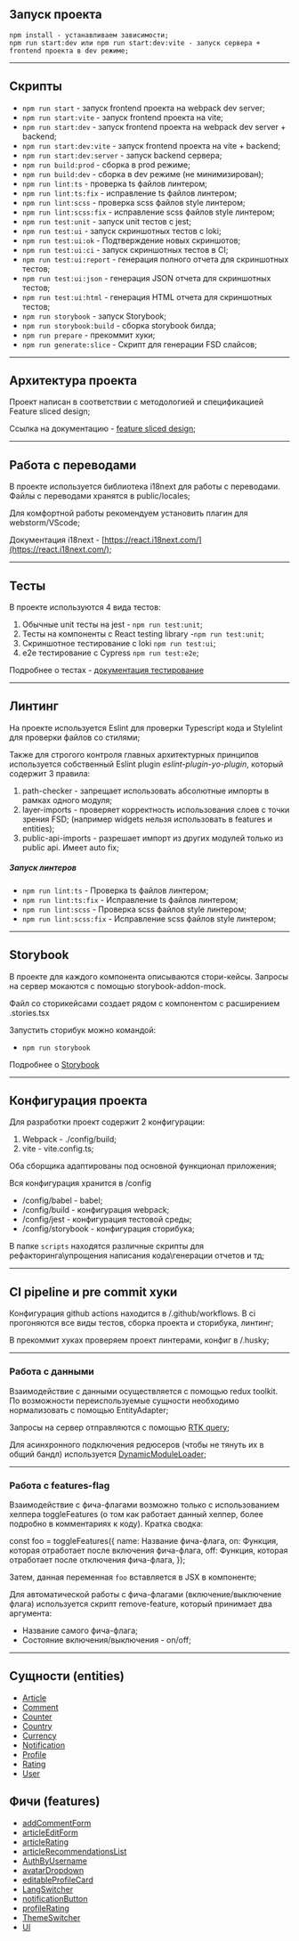 ## Запуск проекта

```
npm install - устанавливаем зависимости;
npm run start:dev или npm run start:dev:vite - запуск сервера + frontend проекта в dev режиме;
```

----

## Скрипты

- `npm run start` - запуск frontend проекта на webpack dev server;
- `npm run start:vite` - запуск frontend проекта на vite;
- `npm run start:dev` - запуск frontend проекта на webpack dev server + backend;
- `npm run start:dev:vite` - запуск frontend проекта на vite + backend;
- `npm run start:dev:server` - запуск backend сервера;
- `npm run build:prod` - сборка в prod режиме;
- `npm run build:dev` - сборка в dev режиме (не минимизирован);
- `npm run lint:ts` - проверка ts файлов линтером;
- `npm run lint:ts:fix` - исправление ts файлов линтером;
- `npm run lint:scss` - проверка scss файлов style линтером;
- `npm run lint:scss:fix` - исправление scss файлов style линтером;
- `npm run test:unit` - запуск unit тестов с jest;
- `npm run test:ui` - запуск скриншотных тестов с loki;
- `npm run test:ui:ok` - Подтверждение новых скриншотов;
- `npm run test:ui:ci` - запуск скриншотных тестов в CI;
- `npm run test:ui:report` - генерация полного отчета для скриншотных тестов;
- `npm run test:ui:json` - генерация JSON отчета для скриншотных тестов;
- `npm run test:ui:html` - генерация HTML отчета для скриншотных тестов;
- `npm run storybook` - запуск Storybook;
- `npm run storybook:build` - сборка storybook билда;
- `npm run prepare` - прекоммит хуки;
- `npm run generate:slice` - Скрипт для генерации FSD слайсов;

----

## Архитектура проекта

Проект написан в соответствии с методологией и спецификацией Feature sliced design;

Ссылка на документацию - [feature sliced design](https://feature-sliced.design/docs/get-started/tutorial);

----

## Работа с переводами

В проекте используется библиотека i18next для работы с переводами.
Файлы с переводами хранятся в public/locales;

Для комфортной работы рекомендуем установить плагин для webstorm/VScode;

Документация i18next - [https://react.i18next.com/](https://react.i18next.com/);

----

## Тесты

В проекте используются 4 вида тестов:
1) Обычные unit тесты на jest - `npm run test:unit`;
2) Тесты на компоненты с React testing library -`npm run test:unit`;
3) Скриншотное тестирование с loki `npm run test:ui`;
44) e2e тестирование с Cypress `npm run test:e2e`;

Подробнее о тестах - [документация тестирование](/docs/tests.md)

----

## Линтинг

На проекте используется Eslint для проверки Typescript кода и Stylelint для проверки файлов со стилями;

Также для строгого контроля главных архитектурных принципов
используется собственный Eslint plugin *eslint-plugin-yo-plugin*,
который содержит 3 правила:
1) path-checker - запрещает использовать абсолютные импорты в рамках одного модуля;
2) layer-imports - проверяет корректность использования слоев с точки зрения FSD;
   (например widgets нельзя использовать в features и entities);
3) public-api-imports - разрешает импорт из других модулей только из public api. Имеет auto fix;

##### Запуск линтеров
- `npm run lint:ts` - Проверка ts файлов линтером;
- `npm run lint:ts:fix` - Исправление ts файлов линтером;
- `npm run lint:scss` - Проверка scss файлов style линтером;
- `npm run lint:scss:fix` - Исправление scss файлов style линтером;

----
## Storybook

В проекте для каждого компонента описываются стори-кейсы.
Запросы на сервер мокаются с помощью storybook-addon-mock.

Файл со сторикейсами создает рядом с компонентом с расширением .stories.tsx

Запустить сторибук можно командой:
- `npm run storybook`

Подробнее о [Storybook](/docs/storybook.md)


----

## Конфигурация проекта

Для разработки проект содержит 2 конфигурации:
1. Webpack - ./config/build;
2. vite - vite.config.ts;

Оба сборщика адаптированы под основной функционал приложения;

Вся конфигурация хранится в /config
- /config/babel - babel;
- /config/build - конфигурация webpack;
- /config/jest - конфигурация тестовой среды;
- /config/storybook - конфигурация сторибука;

В папке `scripts` находятся различные скрипты для рефакторинга\упрощения написания кода\генерации отчетов и тд;

----

## CI pipeline и pre commit хуки

Конфигурация github actions находится в /.github/workflows.
В ci прогоняются все виды тестов, сборка проекта и сторибука, линтинг;

В прекоммит хуках проверяем проект линтерами, конфиг в /.husky;

----

### Работа с данными

Взаимодействие с данными осуществляется с помощью redux toolkit.
По возможности переиспользуемые сущности необходимо нормализовать с помощью EntityAdapter;

Запросы на сервер отправляются с помощью [RTK query](/src/shared/api/rtkApi.ts);

Для асинхронного подключения редюсеров (чтобы не тянуть их в общий бандл) используется
[DynamicModuleLoader](/src/shared/lib/components/DynamicModuleLoader/DynamicModuleLoader.tsx);

----

### Работа с features-flag

Взаимодействие с фича-флагами возможно только с использованием хелпера toggleFeatures (о том как работает данный хелпер, более подробно в комментариях к коду). Кратка сводка:

const foo = toggleFeatures({
   name: Название фича-флага,
   on: Функция, которая отработает после включения фича-флага,
   off: Функция, которая отработает после отключения фича-флага,
});

Затем, данная переменная `foo` вставляется в JSX в компоненте;

Для автоматической работы с фича-флагами (включение/выключение флага) используется скрипт remove-feature, который принимает два аргумента:
   - Название самого фича-флага;
   - Состояние включения/выключения - on/off;

----
## Сущности (entities)

- [Article](/src/entities/Article)
- [Comment](/src/entities/Comment)
- [Counter](/src/entities/Counter)
- [Country](/src/entities/Country)
- [Currency](/src/entities/Currency)
- [Notification](/src/entities/Notification)
- [Profile](/src/entities/Profile)
- [Rating](/src/entities/Rating)
- [User](/src/entities/User)

## Фичи (features)

- [addCommentForm](/src/features/addCommentForm)
- [articleEditForm](/src/features/articleEditForm)
- [articleRating](/src/features/articleRating)
- [articleRecommendationsList](/src/features/articleRecommendationsList)
- [AuthByUsername](/src/features/AuthByUsername)
- [avatarDropdown](/src/features/avatarDropdown)
- [editableProfileCard](/src/features/editableProfileCard)
- [LangSwitcher](/src/features/LangSwitcher)
- [notificationButton](/src/features/notificationButton)
- [profileRating](/src/features/profileRating)
- [ThemeSwitcher](/src/features/ThemeSwitcher)
- [UI](/src/features/UI)
